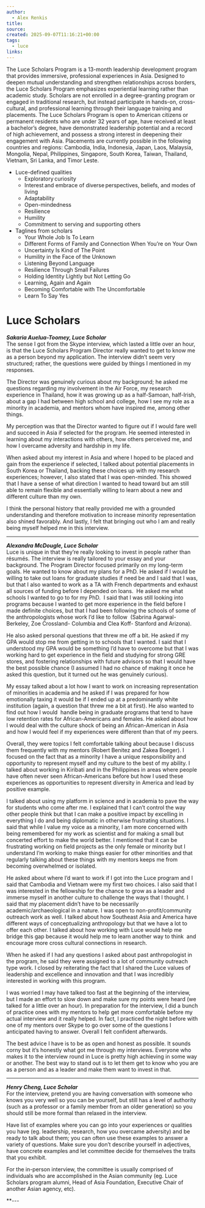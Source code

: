 ```yaml
---
author:
  - Alex Renkis
title:
source:
created: 2025-09-07T11:16:21+00:00
tags:
  - luce
links:
---
```

The Luce Scholars Program is a 13-month leadership development program that provides immersive, professional experiences in Asia. Designed to deepen mutual understanding and strengthen relationships across borders, the Luce Scholars Program emphasizes experiential learning rather than academic study. Scholars are not enrolled in a degree-granting program or engaged in traditional research, but instead participate in hands-on, cross-cultural, and professional learning through their language training and placements. The Luce Scholars Program is open to American citizens or permanent residents who are under 32 years of age, have received at least a bachelor’s degree, have demonstrated leadership potential and a record of high achievement, and possess a strong interest in deepening their engagement with Asia. Placements are currently possible in the following countries and regions: Cambodia, India, Indonesia, Japan, Laos, Malaysia, Mongolia, Nepal, Philippines, Singapore, South Korea, Taiwan, Thailand, Vietnam, Sri Lanka, and Timor Leste.

- Luce-defined qualities
	- Exploratory curiosity
	- Interest and embrace of diverse perspectives, beliefs, and modes of living
	- Adaptability
	- Open-mindedness
	- Resilience
	- Humility
	- Commitment to serving and supporting others
- Taglines from scholars
	- Your Whole Job Is To Learn
	- Different Forms of Family and Connection When You’re on Your Own
	- Uncertainty Is Kind of The Point
	- Humility in the Face of the Unknown
	- Listening Beyond Language
	- Resilience Through Small Failures
	- Holding Identity Lightly but Not Letting Go
	- Learning, Again and Again
	- Becoming Comfortable with The Uncomfortable
	- Learn To Say Yes

# Luce Scholars

_**Sakaria Auelua-Toomey, Luce Scholar**_  
The sense I got from the Skype interview, which lasted a little over an hour, is that the Luce Scholars Program Director really wanted to get to know me as a person beyond my application. The interview didn’t seem very structured; rather, the questions were guided by things I mentioned in my responses.

The Director was genuinely curious about my background; he asked me questions regarding my involvement in the Air Force, my research experience in Thailand, how it was growing up as a half-Samoan, half-Irish, about a gap I had between high school and college, how I see my role as a minority in academia, and mentors whom have inspired me, among other things.

My perception was that the Director wanted to figure out if I would fare well and succeed in Asia if selected for the program. He seemed interested in learning about my interactions with others, how others perceived me, and how I overcame adversity and hardship in my life.

When asked about my interest in Asia and where I hoped to be placed and gain from the experience if selected, I talked about potential placements in South Korea or Thailand, backing these choices up with my research experiences; however, I also stated that I was open-minded. This showed that I have a sense of what direction I wanted to head toward but am still able to remain flexible and essentially willing to learn about a new and different culture than my own.

I think the personal history that really provided me with a grounded understanding and therefore motivation to increase minority representation also shined favorably. And lastly, I felt that bringing out who I am and really being myself helped me in this interview.

---

_**Alexandra McDougle, Luce Scholar**_  
Luce is unique in that they’re really looking to invest in people rather than résumés. The interview is really tailored to your essay and your background. The Program Director focused primarily on my long-term goals. He wanted to know about my plans for a PhD. He asked if I would be willing to take out loans for graduate studies if need be and I said that I was, but that I also wanted to work as a TA with French departments and exhaust all sources of funding before I depended on loans.  He asked me what schools I wanted to go to for my PhD.  I said that I was still looking into programs because I wanted to get more experience in the field before I made definite choices, but that I had been following the schools of some of the anthropologists whose work I’d like to follow  (Sabrina Agarwal- Berkeley, Zoe Crossland- Columbia and Clea Koff- Stanford and Arizona).

He also asked personal questions that threw me off a bit. He asked if my GPA would stop me from getting in to schools that I wanted. I said that I understood my GPA would be something I’d have to overcome but that I was working hard to get experience in the field and studying for strong GRE stores, and fostering relationships with future advisors so that I would have the best possible chance (I assumed I had no chance of making it once he asked this question, but it turned out he was genuinely curious).

My essay talked about a lot how I want to work on increasing representation of minorities in academia and he asked if I was prepared for how emotionally taxing it would be if I ended up at a predominantly white institution (again, a question that threw me a bit at first). He also wanted to find out how I would  handle being in graduate programs that tend to have low retention rates for African-Americans and females. He asked about how I would deal with the culture shock of being an African-American in Asia and how I would feel if my experiences were different than that of my peers.

Overall, they were topics I felt comfortable talking about because I discuss them frequently with my mentors (Robert Benitez and Zakea Boeger). I focused on the fact that as a minority I have a unique responsibility and opportunity to represent myself and my culture to the best of my ability. I talked about working in Kiribati and in the Philippines in areas where people have often never seen African-Americans before but how I used these experiences as opportunities to represent diversity in America and lead by positive example.

I talked about using my platform in science and in academia to pave the way for students who come after me. I explained that I can’t control the way other people think but that I can make a positive impact by excelling in everything I do and being diplomatic in otherwise frustrating situations. I said that while I value my voice as a minority, I am more concerned with being remembered for my work as scientist and for making a small but concerted effort to make the world better. I mentioned that it can be frustrating working on field projects as the only female or minority but I understand I’m working to make things easier for other minorities and that regularly talking about these things with my mentors keeps me from becoming overwhelmed or isolated.

He asked about where I’d want to work if I got into the Luce program and I said that Cambodia and Vietnam were my first two choices. I also said that I was interested in the fellowship for the chance to grow as a leader and immerse myself in another culture to challenge the ways that I thought. I said that my placement didn’t have to be necessarily academic/archaeological in a nature. I was open to non-profit/community outreach work as well. I talked about how Southeast Asia and America have different ways of conceptualizing anthropology but that we have a lot to offer each other. I talked about how working with Luce would help me bridge this gap because it would help me to learn another way to think  and encourage more cross cultural connections in research.

When he asked if I had any questions I asked about past anthropologist in the program, he said they were assigned to a lot of community outreach type work. I closed by reiterating the fact that I shared the Luce values of leadership and excellence and innovation and that I was incredibly interested in working with this program.

I was worried I may have talked too fast at the beginning of the interview, but I made an effort to slow down and make sure my points were heard (we talked for a little over an hour). In preparation for the interview, I did a bunch of practice ones with my mentors to help get more comfortable before my actual interview and it really helped. In fact, I practiced the night before with one of my mentors over Skype to go over some of the questions I anticipated having to answer. Overall I felt confident afterwards.

The best advice I have is to be as open and honest as possible. It sounds corny but it’s honestly what got me through my interviews. Everyone who makes it to the interview round in Luce is pretty high achieving in some way or another. The best way to stand out is to let them get to know who you are as a person and as a leader and make them want to invest in that.

---

_**Henry Cheng, Luce Scholar**_  
For the interview, pretend you are having conversation with someone who knows you very well so you can be yourself, but still has a level of authority (such as a professor or a family member from an older generation) so you should still be more formal than relaxed in the interview.

Have list of examples where you can go into your experiences or qualities you have (eg. leadership, research, how you overcame adversity) and be ready to talk about them; you can often use these examples to answer a variety of questions. Make sure you don’t describe yourself in adjectives, have concrete examples and let committee decide for themselves the traits that you exhibit.

For the in-person interview, the committee is usually comprised of individuals who are accomplished in the Asian community (eg. Luce Scholars program alumni, Head of Asia Foundation, Executive Chair of another Asian agency, etc).



**---
